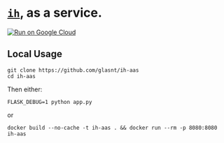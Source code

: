 # [`ih`](https://github.com/glasnt/ih), as a service. 

[![Run on Google Cloud](https://storage.googleapis.com/cloudrun/button.svg)](https://console.cloud.google.com/cloudshell/editor?shellonly=true&cloudshell_image=gcr.io/cloudrun/button&cloudshell_git_repo=https://github.com/glasnt/ih-aas)


## Local Usage

```shell
git clone https://github.com/glasnt/ih-aas
cd ih-aas
```
Then either:

```
FLASK_DEBUG=1 python app.py
```

or

```shell
docker build --no-cache -t ih-aas . && docker run --rm -p 8080:8080 ih-aas
```

